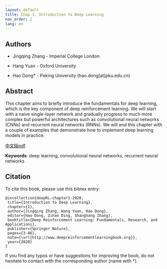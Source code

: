 ```yaml
---
layout: default
title: Chap 1. Introduction to Deep Learning
nav_order: 2
lang: en
---
```


## Authors

* Jingqing Zhang - Imperial College London 

* Hang Yuan - Oxford University

* Hao Dong* - Peking University  (hao.dong[at]pku.edu.cn)

## Abstract

This chapter aims to briefly introduce the fundamentals for deep learning, which is the key component of deep reinforcement learning. We will start with a naive single-layer network and gradually progress to much more complex but powerful architectures such as convolutional neural networks (CNNs) and recurrent neural networks (RNNs). We will end this chapter with a couple of examples that demonstrate how to implement deep learning models in practice.

[中文版pdf](/assets/pdfs/ch1.pdf)

**Keywords**: deep learning, convolutional neural networks, recurrent neural networks

## Citation

To cite this book, please use this bibtex entry:

```
@incollection{deepRL-chapter1-2020,
 title={Introduction to Deep Learning},
 chapter={1},
 author={Jingqing Zhang, Hang Yuan, Hao Dong},
 editor={Hao Dong, Zihan Ding, Shanghang Zhang},
 booktitle={Deep Reinforcement Learning: Fundamentals, Research, and Applications},
 publisher={Springer Nature},
 pages={3-46},
 note={\url{http://www.deepreinforcementlearningbook.org}},
 year={2020}
}

```





If you find any typos or have suggestions for improving the book, do not hesitate to contact with the corresponding author (name with *).
